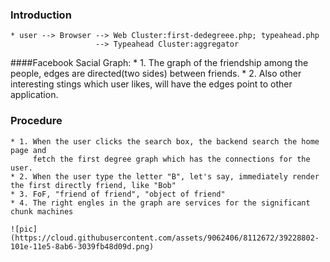 ### Introduction 

    * user --> Browser --> Web Cluster:first-dedegreee.php; typeahead.php
                       --> Typeahead Cluster:aggregator

####Facebook Sacial Graph: 
    * 1. The graph of the friendship among the people, edges are directed(two sides) between friends.
    * 2. Also other interesting stings which user likes, will have the edges point to other application.
    

### Procedure 
    * 1. When the user clicks the search box, the backend search the home page and 
         fetch the first degree graph which has the connections for the user.
    * 2. When the user type the letter "B", let's say, immediately render the first directly friend, like "Bob"
    * 3. FoF, "friend of friend", "object of friend"
    * 4. The right engles in the graph are services for the significant chunk machines
    
    ![pic](https://cloud.githubusercontent.com/assets/9062406/8112672/39228802-101e-11e5-8ab6-3039fb48d09d.png)
    
